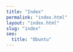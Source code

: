 ```yaml
---
title: "Index"
permalink: "index.html"
layout: "index.html"
slug: "index"
seo:
  title: "Obuntu"
---
```

